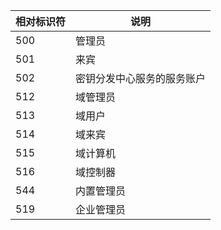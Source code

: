 |  相对标识符 | 说明  |
| ------------ | -------------|
| 500  |  管理员               |
| 501  | 来宾  |
| 502  |  密钥分发中心服务的服务账户 |
| 512  |域管理员   |
| 513  | 域用户  |
| 514  |域来宾   |
| 515  | 域计算机  |
| 516  | 域控制器  |
| 544  | 内置管理员  |
| 519  |企业管理员   |